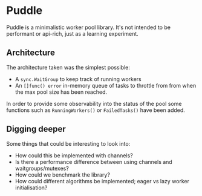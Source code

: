 # Puddle

Puddle is a minimalistic worker pool library. It's not intended to be performant
or api-rich, just as a learning experiment.

## Architecture

The architecture taken was the simplest possible:
- A `sync.WaitGroup` to keep track of running workers
- An `[]func() error` in-memory queue of tasks to throttle from from when the
max pool size has been reached.

In order to provide some observability into the status of the pool some
functions such as `RunningWorkers()` or `FailedTasks()` have been added.

## Digging deeper

Some things that could be interesting to look into:

- How could this be implemented with channels?
- Is there a performance difference between using channels and waitgroups/mutexes?
- How could we benchmark the library?
- How could different algorithms be implemented; eager vs lazy worker initialisation?